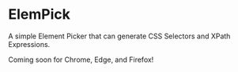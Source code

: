 # ElemPick
A simple Element Picker that can generate CSS Selectors and XPath Expressions.

Coming soon for Chrome, Edge, and Firefox!
